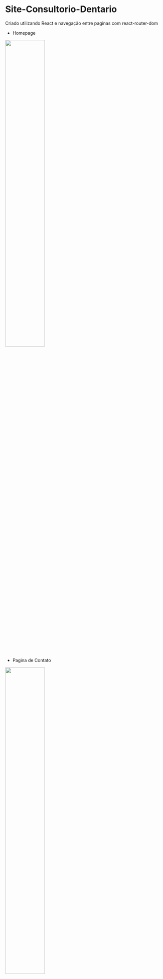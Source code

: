 # Site-Consultorio-Dentario
Criado utilizando React e navegação entre paginas com react-router-dom

- Homepage
<img src="https://user-images.githubusercontent.com/77676047/133318154-5312dd27-5743-4c90-aa93-606da7d6ff8f.jpeg" width=50% height=50%>

- Pagina de Contato
<img src="https://user-images.githubusercontent.com/77676047/133318048-7ea29bfc-3e6c-4cdd-a114-65d20cb75fb1.jpeg" width=50% height=50%>
